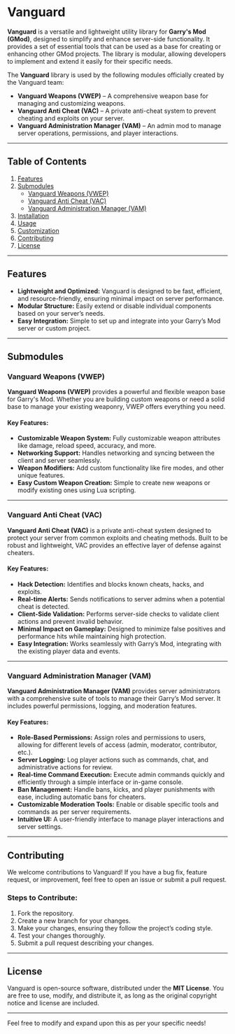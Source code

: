 # Vanguard

**Vanguard** is a versatile and lightweight utility library for **Garry's Mod (GMod)**, designed to simplify and enhance server-side functionality. It provides a set of essential tools that can be used as a base for creating or enhancing other GMod projects. The library is modular, allowing developers to implement and extend it easily for their specific needs.

The **Vanguard** library is used by the following modules officially created by the Vanguard team:

- **Vanguard Weapons (VWEP)** – A comprehensive weapon base for managing and customizing weapons.
- **Vanguard Anti Cheat (VAC)** – A private anti-cheat system to prevent cheating and exploits on your server.
- **Vanguard Administration Manager (VAM)** – An admin mod to manage server operations, permissions, and player interactions.

---

## Table of Contents

1. [Features](#features)
2. [Submodules](#submodules)
   - [Vanguard Weapons (VWEP)](#vanguard-weapons-vwep)
   - [Vanguard Anti Cheat (VAC)](#vanguard-anti-cheat-vac)
   - [Vanguard Administration Manager (VAM)](#vanguard-administration-manager-vam)
3. [Installation](#installation)
4. [Usage](#usage)
5. [Customization](#customization)
6. [Contributing](#contributing)
7. [License](#license)

---

## Features

- **Lightweight and Optimized:** Vanguard is designed to be fast, efficient, and resource-friendly, ensuring minimal impact on server performance.
- **Modular Structure:** Easily extend or disable individual components based on your server’s needs.
- **Easy Integration:** Simple to set up and integrate into your Garry’s Mod server or custom project.

---

## Submodules

### Vanguard Weapons (VWEP)

**Vanguard Weapons (VWEP)** provides a powerful and flexible weapon base for Garry's Mod. Whether you are building custom weapons or need a solid base to manage your existing weaponry, VWEP offers everything you need.

#### Key Features:
- **Customizable Weapon System:** Fully customizable weapon attributes like damage, reload speed, accuracy, and more.
- **Networking Support:** Handles networking and syncing between the client and server seamlessly.
- **Weapon Modifiers:** Add custom functionality like fire modes, and other unique features.
- **Easy Custom Weapon Creation:** Simple to create new weapons or modify existing ones using Lua scripting.

---

### Vanguard Anti Cheat (VAC)

**Vanguard Anti Cheat (VAC)** is a private anti-cheat system designed to protect your server from common exploits and cheating methods. Built to be robust and lightweight, VAC provides an effective layer of defense against cheaters.

#### Key Features:
- **Hack Detection:** Identifies and blocks known cheats, hacks, and exploits.
- **Real-time Alerts:** Sends notifications to server admins when a potential cheat is detected.
- **Client-Side Validation:** Performs server-side checks to validate client actions and prevent invalid behavior.
- **Minimal Impact on Gameplay:** Designed to minimize false positives and performance hits while maintaining high protection.
- **Easy Integration:** Works seamlessly with Garry’s Mod, integrating with the existing player data and events.

---

### Vanguard Administration Manager (VAM)

**Vanguard Administration Manager (VAM)** provides server administrators with a comprehensive suite of tools to manage their Garry’s Mod server. It includes powerful permissions, logging, and moderation features.

#### Key Features:
- **Role-Based Permissions:** Assign roles and permissions to users, allowing for different levels of access (admin, moderator, contributor, etc.).
- **Server Logging:** Log player actions such as commands, chat, and administrative actions for review.
- **Real-time Command Execution:** Execute admin commands quickly and efficiently through a simple interface or in-game console.
- **Ban Management:** Handle bans, kicks, and player punishments with ease, including automatic bans for cheaters.
- **Customizable Moderation Tools:** Enable or disable specific tools and commands as per server requirements.
- **Intuitive UI:** A user-friendly interface to manage player interactions and server settings.

---

## Contributing

We welcome contributions to Vanguard! If you have a bug fix, feature request, or improvement, feel free to open an issue or submit a pull request.

### Steps to Contribute:
1. Fork the repository.
2. Create a new branch for your changes.
3. Make your changes, ensuring they follow the project’s coding style.
4. Test your changes thoroughly.
5. Submit a pull request describing your changes.

---

## License

Vanguard is open-source software, distributed under the **MIT License**. You are free to use, modify, and distribute it, as long as the original copyright notice and license are included.

---

Feel free to modify and expand upon this as per your specific needs!